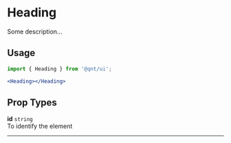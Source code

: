 # Heading

Some description...

## Usage

```js
import { Heading } from '@qnt/ui';
```

```jsx
<Heading></Heading>
```

## Prop Types

**id** `string`<br />
To identify the element

---
